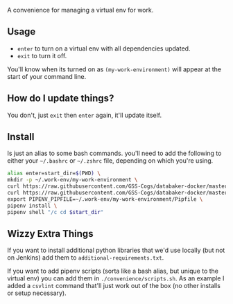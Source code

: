 A convenience for managing a virtual env for work.

## Usage

* `enter` to turn on a virtual env with all dependencies updated.
* `exit` to turn it off.

You'll know when its turned on as `(my-work-environment)` will appear at the start of your command line.

## How do I update things?

You don't, just `exit` then `enter` again, it'll update itself.

## Install

Is just an alias to some bash commands. you'll need to add the following to either your `~/.bashrc` or `~/.zshrc` file, depending on which you're using.

```bash
alias enter=start_dir=$(PWD) \
mkdir -p ~/.work-env/my-work-environment \
curl https://raw.githubusercontent.com/GSS-Cogs/databaker-docker/master/Pipfile -o ~/.work-env/my-work-environment/Pipfile \
curl https://raw.githubusercontent.com/GSS-Cogs/databaker-docker/master/Pipfile.lock -o ~/.work-env/my-work-environment/Pipfile.lock \
export PIPENV_PIPFILE=~/.work-env/my-work-environment/Pipfile \
pipenv install \
pipenv shell "/c cd $start_dir"
```

## Wizzy Extra Things

If you want to install additional python libraries that we'd use locally (but not on Jenkins) add them to `additional-requirements.txt`.

If you want to add pipenv scripts (sorta like a bash alias, but unique to the virtual env) you can add them in `./convenience/scripts.sh`. As an example I added a `csvlint` command that'll just work out of the box (no other installs or setup necessary).
